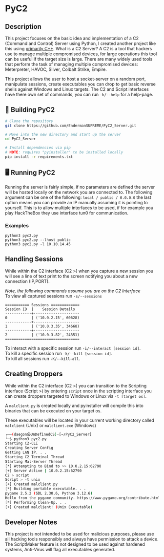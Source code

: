 # PyC2

## Description
This project focuses on the basic idea and implementation of a C2 (Command and Control) Server using Python,
I created another project like this using [primarily C++](https://github.com/EndermanSUPREME/CPP_C2_Server). What is a C2 Server? A C2 is a tool that hackers
use to manage multiple compromised devices, for large operations this tool can be useful if the target size
is large. There are many widely used tools that perform the task of managing multiple compromised devices:
Meterpreter, HAVOC, Sliver, Colbalt Strike, Empire.

This project allows the user to host a socket-server on a random port, manipulate sessions, create executables
you can drop to get basic reverse shells against Windows and Linux targets. The C2 and Script interfaces have
there own set of commands, you can run `-h/--help` for a help-page.

## :wrench: Building PyC2
```bash
# Clone the repository
git clone https://github.com/EndermanSUPREME/PyC2_Server.git

# Move into the new directory and start up the server
cd PyC2_Server

# Install dependencies via pip
# NOTE: requires "pyinstaller" to be installed locally
pip install -r requirements.txt
```

## :desktop_computer: Running PyC2
Running the server is fairly simple, if no parameters are defined the server will be hosted locally
on the network you are connected to. The following argument can be one of the following: `local / public / 0.0.0.0`
the last option means you can provide an IP manually assuming it is pointing to yourself. This is to
allow multiple interfaces to be used, if for example you play HackTheBox they use interface tun0 for communication.

### Examples
`python3 pyc2.py`<br>
`python3 pyc2.py --lhost public`<br>
`python3 pyc2.py -l 10.10.14.45`

## Handling Sessions
While within the C2 interface (C2 >) when you capture a new session you will see a line of text print
to the screen notifying you about a new connection (IP,PORT).

*Note, the following commands assume you are on the C2 Interface*<br>
To view all captured sessions run `-s/--sessions`<br>
```text
=========== Sessions =============
Session ID  |    Session Details
------------+---------------------
0           | ('10.0.2.15', 60628)
------------+---------------------
1           | ('10.0.3.35', 34668)
------------+---------------------
2           | ('10.0.3.82', 24351)
==================================
```
To interact with a specific session run `-i/--interact [session id]`.<br>
To kill a specific session run `-k/--kill [session id]`.<br>
To kill all sessions run `-K/--kill-all`.

## Creating Droppers
While within the C2 interface (C2 >) you can transition to the Scripting interface (Script >) by entering `script`
once in the scripting interface you can create droppers targeted to Windows or Linux via `-t [target os]`.

A `malclient.py` is created locally and pyinstaller will compile this into binaries that can be
executed on your target os.

These executables will be located in your current working directory called
`malclient` (Unix) or `malclient.exe` (Windows)

```bash
┌──(daegon㉿UnDefinedCS)-[~/PyC2_Server]
└─$ python3 pyc2.py                                                                                                  
Starting C2-CLI
Creating Server Config
Getting LAN IP. . .
Starting C2 Terminal Thread
Starting Mal-Server Thread
[*] Attempting to Bind to >> 10.0.2.15:62790
[+] Server Active | 10.0.2.15:62790
C2 > script
Script > -t unix
[+] Created malclient.py
[*] Building portable executable. . .
pygame 2.5.2 (SDL 2.30.6, Python 3.12.6)
Hello from the pygame community. https://www.pygame.org/contribute.html
[*] Performing Clean-Up. . .
[+] Created malclient! (Unix Executable)
```

## Developer Notes
This project is not intended to be used for malicious purposes, please use all hacking tools responsibly and always have permission to attack a device.
The ScriptMaker feature is not designed to be used against hardened systems, Anti-Virus will flag all executables generated.